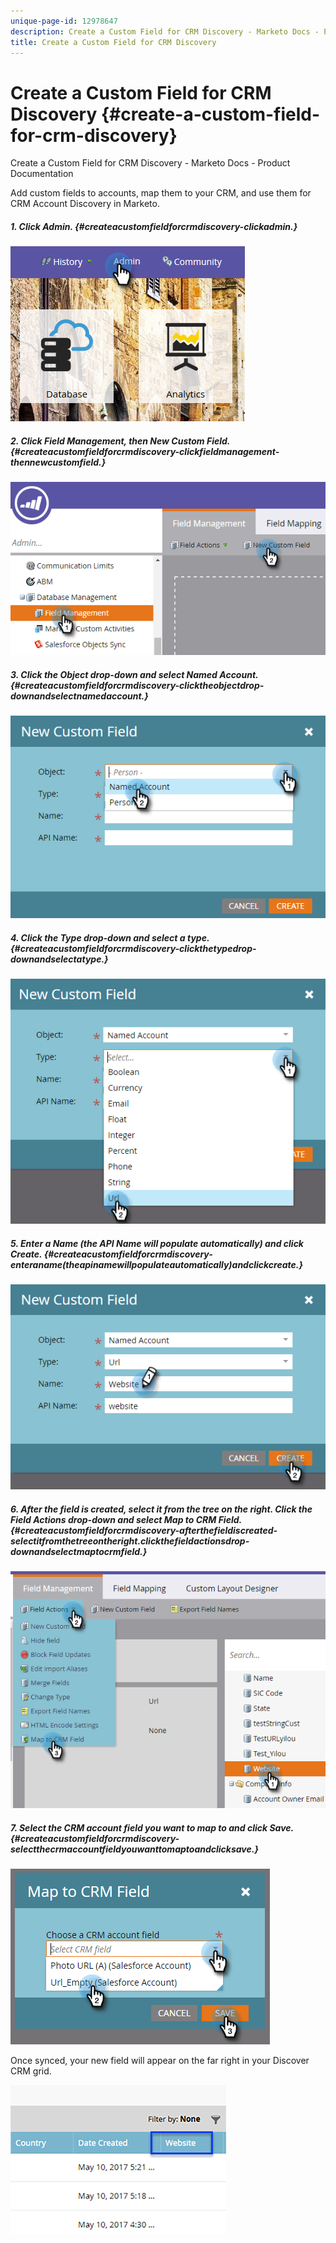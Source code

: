 ```yaml
---
unique-page-id: 12978647
description: Create a Custom Field for CRM Discovery - Marketo Docs - Product Documentation
title: Create a Custom Field for CRM Discovery
---
```


# Create a Custom Field for CRM Discovery {#create-a-custom-field-for-crm-discovery}

Create a Custom Field for CRM Discovery - Marketo Docs - Product Documentation

Add custom fields to accounts, map them to your CRM, and use them for CRM Account Discovery in Marketo.

##### 1. Click Admin. {#createacustomfieldforcrmdiscovery-clickadmin.}

![](assets/admin.png)

##### 2. Click Field Management, then New Custom Field. {#createacustomfieldforcrmdiscovery-clickfieldmanagement-thennewcustomfield.}

![](assets/two-4.png)

##### 3. Click the Object drop-down and select Named Account. {#createacustomfieldforcrmdiscovery-clicktheobjectdrop-downandselectnamedaccount.}

![](assets/three-3.png)

##### 4. Click the Type drop-down and select a type. {#createacustomfieldforcrmdiscovery-clickthetypedrop-downandselectatype.}

![](assets/four-3.png)

##### 5. Enter a Name (the API Name will populate automatically) and click Create. {#createacustomfieldforcrmdiscovery-enteraname(theapinamewillpopulateautomatically)andclickcreate.}

![](assets/five-3.png)

##### 6. After the field is created, select it from the tree on the right. Click the Field Actions drop-down and select Map to CRM Field. {#createacustomfieldforcrmdiscovery-afterthefieldiscreated-selectitfromthetreeontheright.clickthefieldactionsdrop-downandselectmaptocrmfield.}

![](assets/six-2.png)

##### 7. Select the CRM account field you want to map to and click Save. {#createacustomfieldforcrmdiscovery-selectthecrmaccountfieldyouwanttomaptoandclicksave.}

![](assets/seven-1.png)

Once synced, your new field will appear on the far right in your Discover CRM grid.

![](assets/eight.png)

